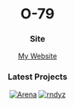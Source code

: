 <div align=center>

# O-79

### Site

[My Website](https://o-79.github.io/)

### Latest Projects

[![Arena](https://img.shields.io/badge/Arena-blue?style=for-the-badge&logo=unity)](https://github.com/O-79/Arena)
[![rndyz](https://img.shields.io/badge/rndyz-green?style=for-the-badge&logo=opengl)](https://github.com/O-79/rndyz)
